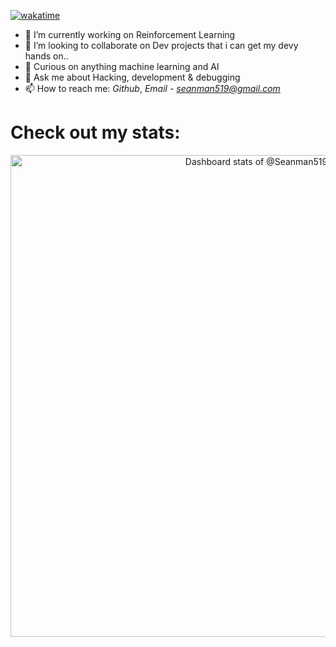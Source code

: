 
[![wakatime](https://wakatime.com/badge/user/018c28c7-ac68-4b26-abdc-449cb2652259.svg)](https://wakatime.com/@018c28c7-ac68-4b26-abdc-449cb2652259)



- 🔭 I’m currently working on Reinforcement Learning
- 👯 I’m looking to collaborate on Dev projects that i can get my devy hands on..
- 🤔 Curious on anything machine learning and AI
- 💬 Ask me about Hacking, development & debugging
- 📫 How to reach me: *Github*, *Email - seanman519@gmail.com*




<h1>Check out my stats:</h1>

<!-- Copy-paste in your Readme.md file -->

<a href="https://next.ossinsight.io/widgets/official/compose-user-dashboard-stats?user_id=83579121" target="_blank" style="display: block" align="center">
  <picture>
    <source media="(prefers-color-scheme: dark)" srcset="https://next.ossinsight.io/widgets/official/compose-user-dashboard-stats/thumbnail.png?user_id=83579121&image_size=auto&color_scheme=dark" width="771" height="auto">
    <img alt="Dashboard stats of @Seanman519" src="https://next.ossinsight.io/widgets/official/compose-user-dashboard-stats/thumbnail.png?user_id=83579121&image_size=auto&color_scheme=light" width="771" height="auto">
  </picture>
</a>

<!-- Made with [OSS Insight](https://ossinsight.io/) -->

